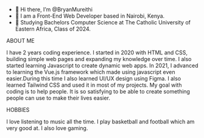 - 👋 Hi there, I’m @BryanMureithi
- 👀 I am a Front-End Web Developer based in Nairobi, Kenya.
- 🌱 Studying Bachelors Computer Science at The Catholic University of Eastern Africa, Class of 2024.

ABOUT ME

I have 2 years coding experience. I started in 2020 with HTML and CSS, building simple web pages and expanding my knowledge over time.
I also started learning Javascript to create dynamic web apps. In 2021, I advanced to learning the Vue.js framework which made
using javascript even easier.During this time I also learned UI/UX design using Figma. I also learned Tailwind CSS and used it in most of my projects.
My goal with coding is to help people. It is so satisfying to be able to create something people can use to make their lives
easier.

HOBBIES

I love listening to music all the time.
I play basketball and football which am very good at.
I also love gaming.
